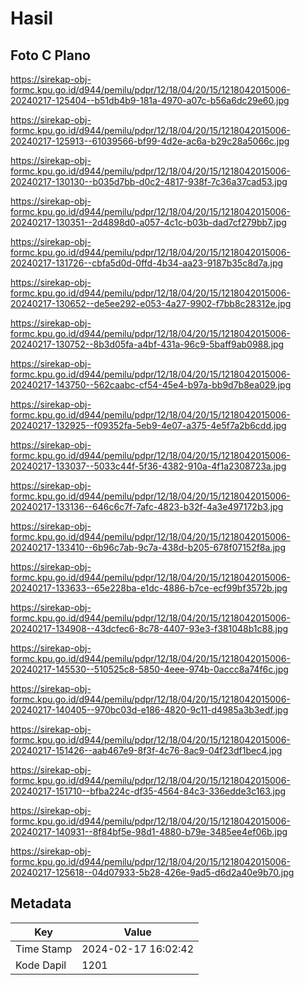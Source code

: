 # Hasil

## Foto C Plano

https://sirekap-obj-formc.kpu.go.id/d944/pemilu/pdpr/12/18/04/20/15/1218042015006-20240217-125404--b51db4b9-181a-4970-a07c-b56a6dc29e60.jpg

https://sirekap-obj-formc.kpu.go.id/d944/pemilu/pdpr/12/18/04/20/15/1218042015006-20240217-125913--61039566-bf99-4d2e-ac6a-b29c28a5066c.jpg

https://sirekap-obj-formc.kpu.go.id/d944/pemilu/pdpr/12/18/04/20/15/1218042015006-20240217-130130--b035d7bb-d0c2-4817-938f-7c36a37cad53.jpg

https://sirekap-obj-formc.kpu.go.id/d944/pemilu/pdpr/12/18/04/20/15/1218042015006-20240217-130351--2d4898d0-a057-4c1c-b03b-dad7cf279bb7.jpg

https://sirekap-obj-formc.kpu.go.id/d944/pemilu/pdpr/12/18/04/20/15/1218042015006-20240217-131726--cbfa5d0d-0ffd-4b34-aa23-9187b35c8d7a.jpg

https://sirekap-obj-formc.kpu.go.id/d944/pemilu/pdpr/12/18/04/20/15/1218042015006-20240217-130652--de5ee292-e053-4a27-9902-f7bb8c28312e.jpg

https://sirekap-obj-formc.kpu.go.id/d944/pemilu/pdpr/12/18/04/20/15/1218042015006-20240217-130752--8b3d05fa-a4bf-431a-96c9-5baff9ab0988.jpg

https://sirekap-obj-formc.kpu.go.id/d944/pemilu/pdpr/12/18/04/20/15/1218042015006-20240217-143750--562caabc-cf54-45e4-b97a-bb9d7b8ea029.jpg

https://sirekap-obj-formc.kpu.go.id/d944/pemilu/pdpr/12/18/04/20/15/1218042015006-20240217-132925--f09352fa-5eb9-4e07-a375-4e5f7a2b6cdd.jpg

https://sirekap-obj-formc.kpu.go.id/d944/pemilu/pdpr/12/18/04/20/15/1218042015006-20240217-133037--5033c44f-5f36-4382-910a-4f1a2308723a.jpg

https://sirekap-obj-formc.kpu.go.id/d944/pemilu/pdpr/12/18/04/20/15/1218042015006-20240217-133136--646c6c7f-7afc-4823-b32f-4a3e497172b3.jpg

https://sirekap-obj-formc.kpu.go.id/d944/pemilu/pdpr/12/18/04/20/15/1218042015006-20240217-133410--6b96c7ab-9c7a-438d-b205-678f07152f8a.jpg

https://sirekap-obj-formc.kpu.go.id/d944/pemilu/pdpr/12/18/04/20/15/1218042015006-20240217-133633--65e228ba-e1dc-4886-b7ce-ecf99bf3572b.jpg

https://sirekap-obj-formc.kpu.go.id/d944/pemilu/pdpr/12/18/04/20/15/1218042015006-20240217-134908--43dcfec6-8c78-4407-93e3-f381048b1c88.jpg

https://sirekap-obj-formc.kpu.go.id/d944/pemilu/pdpr/12/18/04/20/15/1218042015006-20240217-145530--510525c8-5850-4eee-974b-0accc8a74f6c.jpg

https://sirekap-obj-formc.kpu.go.id/d944/pemilu/pdpr/12/18/04/20/15/1218042015006-20240217-140405--970bc03d-e186-4820-9c11-d4985a3b3edf.jpg

https://sirekap-obj-formc.kpu.go.id/d944/pemilu/pdpr/12/18/04/20/15/1218042015006-20240217-151426--aab467e9-8f3f-4c76-8ac9-04f23df1bec4.jpg

https://sirekap-obj-formc.kpu.go.id/d944/pemilu/pdpr/12/18/04/20/15/1218042015006-20240217-151710--bfba224c-df35-4564-84c3-336edde3c163.jpg

https://sirekap-obj-formc.kpu.go.id/d944/pemilu/pdpr/12/18/04/20/15/1218042015006-20240217-140931--8f84bf5e-98d1-4880-b79e-3485ee4ef06b.jpg

https://sirekap-obj-formc.kpu.go.id/d944/pemilu/pdpr/12/18/04/20/15/1218042015006-20240217-125618--04d07933-5b28-426e-9ad5-d6d2a40e9b70.jpg


## Metadata

| Key        | Value               |
| ---------- | ------------------- |
| Time Stamp | 2024-02-17 16:02:42 |
| Kode Dapil | 1201                |



